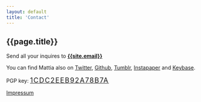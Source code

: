 ```yaml
---
layout: default
title: 'Contact'
---
```


## {{page.title}}

Send all your inquires to **[{{site.email}}](mailto:{{site.email}})** 

You can find Mattia also on [Twitter](https://twitter.com/__zool), [Github](https://github.com/mrzool "Github"), [Tumblr](http://zoolnotes.tumblr.com/ "Tumblr"), [Instapaper](https://www.instapaper.com/p/__zool "Instapaper") and [Keybase](https://keybase.io/zool "Keybase").

PGP key: <span class="monospace" style="font-size: 1.3em; letter-spacing: .1em">[1CDC2EEB92A78B7A](https://keybase.io/zool/key.asc)

[Impressum]({{site.url}}/impressum)
